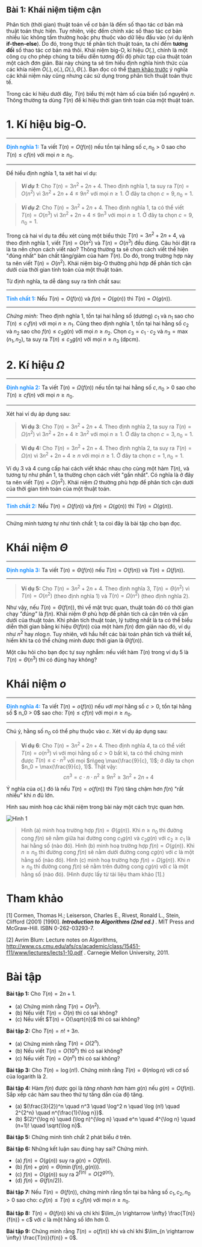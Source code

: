 
## Bài 1: Khái niệm tiệm cận

Phân tích (thời gian) thuật toán về cơ bản là đếm số thao tác cơ bản mà thuật toán thực hiện. Tuy nhiên, việc đếm chính xác số thao tác cơ bản nhiều lúc không tầm thường hoặc phụ thuộc vào dữ liệu đầu vào (ví dụ lệnh <b>if-then-else</b>). Do đó, trong thực tế phân tích thuật toán, ta chỉ đếm <b>tương đối</b> số thao tác cơ bản mà thôi. Khái niệm big-O, kí hiệu $O(.)$, chính là một công cụ cho phép chúng ta biểu diễn tương đối độ phức tạp của thuật toán một cách đơn giản. Bài này chúng ta sẽ tìm hiểu định nghĩa hình thức của các khía niệm $O(.), o(.), \Omega(.), \Theta(.)$. Bạn đọc có thể [tham khảo trước](http://www.giaithuatlaptrinh.com/?p=2272) ý nghĩa các khái niệm này cũng nhưng các sử dụng trong phân tích thuật toán thực tế. 

Trong các kí hiệu dưới đây, $T(n)$ biểu thị một hàm số của biến (số nguyên) $n$. Thông thường ta dùng $T(n)$ để kí hiệu thời gian tính toán của một thuật toán.

# 1. Kí hiệu big-O.

---
**<span style="color:dodgerblue">Định nghĩa 1:</span>** Ta viết $T(n) = O(f(n))$ nếu tồn tại hằng số $c , n_0 > 0$ sao cho $T(n) \leq cf(n)$ với mọi $n \geq n_0.$
 
---

Để hiểu định nghĩa 1, ta xét hai ví dụ:

> ***Ví dụ 1***: Cho $T(n) = 3n^2 + 2n +4$. Theo định nghĩa 1, ta suy ra $T(n) = O(n^2)$ vì $3n^2 + 2n +4 \leq 9n^2$ với mọi $n \geq 1$. Ở đây ta chọn $c= 9, n_0 = 1$.

> ***Ví dụ 2***: Cho $T(n) = 3n^2 + 2n +4$. Theo định nghĩa 1, ta có thể viết  $T(n) = O(n^3)$ vì $3n^2 + 2n +4 \leq 9n^3$ với mọi $n \geq 1$. Ở đây ta chọn $c= 9, n_0 = 1$.

Trong cả hai ví dụ ta đều xét cùng một biểu thức $T(n) = 3n^2 + 2n +4$, và theo định nghĩa 1, viết $T(n) = O(n^2)$ và $T(n) = O(n^3)$ đều đúng. Câu hỏi đặt ra là ta nên chọn cách viết nào? Thông thường ta sẽ chọn cách viết thể hiện "đúng nhất" bản chất tăng/giảm của hàm $T(n)$. Do đó, trong trường hợp này ta nên viết $T(n) = O(n^2)$. Khái niệm big-O thường phù hợp để phân tích cận dưới của thời gian tính toán của một thuật toán.


Từ định nghĩa, ta dễ dàng suy ra tính chất sau:

---
**<span style="color:dodgerblue">Tính chất 1:</span>** Nếu $T(n) = O(f(n))$ và $f(n) = O(g(n))$ thì $T(n) = O(g(n))$.
 
---

*Chứng minh:* Theo định nghĩa 1, tồn tại hai hằng số (dương) $c_1$ và $n_1$ sao cho $T(n) \leq c_1f(n)$ với mọi $n\geq n_1$. Cũng theo định nghĩa 1, tồn tại hai hằng số $c_2$ và $n_2$ sao cho $f(n) \leq c_2g(n)$ với mọi $n\geq n_2$. Chọn $c_3 = c_1\cdot c_2$ và $n_3 = \max(n_1,n_2)$, ta suy ra $T(n) \leq c_3 g(n)$ với mọi $n\geq n_3$ (dpcm).

# 2. Kí hiệu $\Omega$

---
**<span style="color:dodgerblue">Định nghĩa 2:</span>** Ta viết $T(n) = \Omega(f(n))$ nếu tồn tại hai hằng số $c , n_0> 0$ sao cho $T(n) \geq cf(n)$ với mọi $n \geq n_0$.

---
Xét hai ví dụ áp dụng sau:

> **Ví dụ 3**: Cho $T(n) = 3n^2 + 2n +4$. Theo định nghĩa 2, ta suy ra 
$T(n) = \Omega(n^2)$ vì $3n^2 + 2n +4 \geq 3n^2$ với mọi $n \geq 1$. Ở đây ta chọn $c= 3, n_0 = 1$.

> **Ví dụ 4:** Cho $T(n) = 3n^2 + 2n +4$. Theo định nghĩa 2, ta suy ra $T(n) = \Omega(n)$ vì $3n^2 + 2n +4 \geq n$ với mọi $n \geq 1$. Ở đây ta chọn $c= 1, n_0 = 1$.

Ví dụ 3 và 4 cung cấp hai cách viết khác nhau cho cùng một hàm $T(n)$, và tương tự như phần 1, ta thường chọn cách viết "gần nhất". Có nghĩa là ở đây ta nên viết $T(n) = \Omega(n^2)$.  Khái niệm $\Omega$ thường phù hợp để phân tích cận dưới của thời gian tính toán của một thuật toán.

---
**<span style="color:dodgerblue">Tính chất 2:</span>** Nếu $T(n) = \Omega(f(n))$ và $f(n) = \Omega(g(n))$ thì $T(n) = \Omega(g(n))$.
 
---
Chứng minh tương tự như tính chất 1; ta coi đây là bài tập cho bạn đọc.

# Khái niệm $\Theta$

---
**<span style="color:dodgerblue">Định nghĩa 3:</span>** Ta viết $T(n) = \Theta(f(n))$ nếu $T(n) = O(f(n))$ và $T(n) = \Omega(f(n))$. 

---
> **Ví dụ 5:** Cho $T(n) = 3n^2 + 2n +4$. Theo định nghĩa 3, $T(n) = \Theta(n^2)$ vì
$T(n) = O(n^2)$ (theo định nghĩa 1) và $T(n) = \Omega(n^2)$ (theo định nghĩa 2).

Như vậy, nếu $T(n) = \Theta(f(n))$, thì về mặt trực quan, thuật toán đó có thời gian chạy *"đúng"* là $f(n)$. Khái niệm $\Theta$ phù hợp để phân tích cả cận trên và cận dưới của thuật toán. Khi phân tích thuật toán, lý tưởng nhất là ta có thể biểu diễn thời gian bằng kí hiệu $\Theta(f(n))$ của một hàm $f(n)$ đơn giản nào đó, ví dụ như $n^2$ hay $n \log n$. Tuy nhiên, với hầu hết các bài toán phân tích và thiết kế, hiếm khi ta có thể chứng minh được thời gian là 
$\Theta(f(n))$.

Một câu hỏi cho bạn đọc tự suy nghẫm: nếu viết hàm $T(n)$ trong ví dụ 5 là $T(n) = \Theta(n^3)$ thì có đúng hay không?


# Khái niệm $o$ 

---
**<span style="color:dodgerblue">Định nghĩa 4:</span>** Ta viết $T(n) = o(f(n))$ nếu *với mọi* hằng số $c > 0$, tồn tại hằng số $ n_0 > 0$ sao cho: $T(n) \leq cf(n)$ với mọi $n \geq n_0.$ 

---


Chú ý, hằng số $n_0$ có thể phụ thuộc vào $c$.  Xét ví dụ áp dụng sau:

>**Ví dụ 6**: Cho $T(n) = 3n^2 + 2n +4$.  Theo định nghĩa 4, ta có thể viết $T(n) = o(n^3)$ vì
với mọi hằng số $c > 0$ bất kì,  ta có thể chứng minh được $T(n) \leq  c\cdot n^3$ với mọi $n\geq \max(\frac{9}{c}, 1)$; ở đây ta chọn $n_0 = \max(\frac{9}{c}, 1)$. Thật vậy:
>  $$cn^3 = c \cdot n \cdot n^2 \geq 9n^2 \geq 3n^2 + 2n + 4$$

Ý nghĩa của $o(.)$ đó là nếu $T(n) = o(f(n))$ thì $T(n)$ tăng chậm hơn $f(n)$ "rất nhiều" khi $n$ đủ lớn. 

Hình sau minh hoạ các khái niệm trong bài này một cách trực quan hơn.

<img src="http://www.giaithuatlaptrinh.com/wp-content/uploads/2015/05/growth-rate.png" alt="Hình 1">

> Hình (a) minh hoạ trường hợp $f(n) = \Theta(g(n))$. Khi $n\geq n_0$ thì đường cong $f(n)$ sẽ nằm giữa  hai đường cong $c_1 g(n)$ và $c_2 g(n)$ với $c_2 \geq c_1$ là hai hằng số (nào đó). Hình (b) minh hoạ trường hợp $f(n) = O(g(n))$. Khi $n\geq n_0$ thì đường cong $f(n)$ sẽ nằm dưới đường cong $c g(n)$ với $c$ là một hằng số (nào đó).  Hình (c) minh hoạ trường hợp $f(n) = \Omega(g(n))$. Khi $n\geq n_0$ thì đường cong $f(n)$ sẽ nằm trên đường cong $c g(n)$ với $c$ là một hằng số (nào đó). (Hình được lấy từ tài liệu tham khảo [1].)

# Tham khảo 

[1] Cormen, Thomas H.; Leiserson, Charles E., Rivest, Ronald L., Stein, Clifford (2001) [1990]. <b><i> Introduction to Algorithms (2nd ed.) </i></b>. MIT Press and McGraw-Hill. ISBN 0-262-03293-7.

[2] Avrim Blum: Lecture notes on Algorithms, <a href="http://www.cs.cmu.edu/afs/cs/academic/class/15451-f11/www/lectures/lects1-10.pdf">http://www.cs.cmu.edu/afs/cs/academic/class/15451-f11/www/lectures/lects1-10.pdf</a> . Carnegie Mellon University, 2011.


# Bài tập


**Bài tập 1:** Cho $T(n) = 2n + 1$. 
* (a) Chứng minh rằng $T(n) = O(n^2)$. 
* (b) Nếu viết $T(n) = O(n)$ thì có sai không?
* (c) Nếu viết $T(n) = O(\sqrt{n})$ thì có sai không?

**Bài tập 2:** Cho $T(n) = n! + 3n$. 
* (a) Chứng minh rằng $T(n) = \Omega(2^n)$. 
* (b) Nếu viết $T(n) = O(10^n)$ thì có sai không?
* (c) Nếu viết $T(n) = O(n^n)$ thì có sai không?

**Bài tập 3:** Cho $T(n) = \log(n!)$.  Chứng minh rằng $T(n) = \Theta(n \log n)$ với cơ số của logarith là $2$. 


**Bài tập 4:** Hàm $f(n)$ được gọi là *tăng nhanh hơn* hàm $g(n)$ nếu $g(n) = O(f(n))$. Sắp xếp các hàm sau theo thứ tự tăng dần của độ tăng. 
* (a) $(\frac{3}{2})^n \quad n^3 \quad \log^2 n \quad \log (n!) \quad 2^{2^n} \quad n^{\frac{1}{\log n}}$.
* (b) $(2)^{\log n} \quad (\log n)^{\log n} \quad e^n \quad 4^{\log n} \quad (n+1)! \quad \sqrt{\log n}$.

**Bài tập 5:** Chứng minh tính chất 2 phát biểu ở trên.

**Bài tập 6:** Những kết luận sau đúng hay sai? Chứng minh.
* (a) $f(n) = O(g(n))$ suy ra $g(n) = O(f(n))$.
* (b) $f(n) + g(n) = \Theta(\min(f(n),g(n)))$.
* (c) $f(n) = O(g(n))$ suy ra $2^{f(n)} = O(2^{g(n)})$.
* (d) $f(n) = \Theta(f(n/2))$.




**Bài tập 7:** Nếu  $T(n) = \Theta(f(n))$, chứng minh rằng tồn tại ba hằng số $c_1,c_2 , n_0 > 0$ sao cho: $c_1f(n) \leq  T(n) \leq c_2f(n)$ với mọi $n \geq n_0.$

**Bài tập 8:**  $T(n) = \Theta(f(n))$ khi và chỉ khi $\lim_{n \rightarrow \infty} \frac{T(n)}{f(n)} = c$ với $c$ là một hằng số lớn hơn 0.

**Bài tập 9:**  Chứng minh rằng $T(n) = o(f(n))$ khi và chỉ khi $\lim_{n \rightarrow \infty} \frac{T(n)}{f(n)} = 0$.
